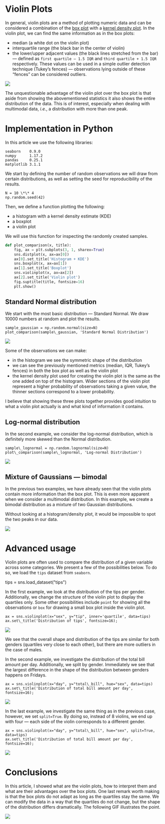 # Violin Plots
In general, violin plots are a method of plotting numeric data and can be considered a combination of the [box plot](https://en.wikipedia.org/wiki/Box_plot) with a [kernel density plot](https://en.wikipedia.org/wiki/Kernel_density_estimation). In the violin plot, we can find the same information as in the box plots:

-   median (a white dot on the violin plot)
-   interquartile range (the black bar in the center of violin)
-   the lower/upper adjacent values (the black lines stretched from the bar) — defined as `first quartile — 1.5 IQR` and `third quartile + 1.5 IQR` respectively. These values can be used in a simple outlier detection technique (Tukey’s fences) — observations lying outside of these “fences” can be considered outliers.


![](https://miro.medium.com/max/1040/1*TTMOaNG1o4PgQd-e8LurMg.png)


The unquestionable advantage of the violin plot over the box plot is that aside from showing the abovementioned statistics it also shows the entire distribution of the data. This is of interest, especially when dealing with multimodal data, _i.e._, a distribution with more than one peak.

# Implementation in Python

In this article we use the following libraries:

~~~
seaborn    0.9.0  
numpy      1.17.2  
pandas     0.25.1  
matplotlib 3.1.1
~~~

We start by defining the number of random observations we will draw from certain distributions, as well as setting the seed for reproducibility of the results.

~~~
N = 10 \*\* 4  
np.random.seed(42)
~~~

Then, we define a function plotting the following:

-   a histogram with a kernel density estimate (KDE)
-   a boxplot
-   a violin plot

We will use this function for inspecting the randomly created samples.

~~~python
def plot_comparison(x, title):  
    fig, ax = plt.subplots(3, 1, sharex=True)  
    sns.distplot(x, ax=ax[0])  
    ax[0].set_title('Histogram + KDE')  
    sns.boxplot(x, ax=ax[1])  
    ax[1].set_title('Boxplot')  
    sns.violinplot(x, ax=ax[2])  
    ax[2].set_title('Violin plot')  
    fig.suptitle(title, fontsize=16)  
    plt.show()
~~~

## Standard Normal distribution

We start with the most basic distribution — Standard Normal. We draw 10000 numbers at random and plot the results.
~~~
sample_gaussian = np.random.normal(size=N)  
plot_comparison(sample\_gaussian, 'Standard Normal Distribution')
~~~
![](https://miro.medium.com/max/1400/1*dLw-Ib14E5VNSR_w1eIFug.png)

Some of the observations we can make:

-   in the histogram we see the symmetric shape of the distribution
-   we can see the previously mentioned metrics (median, IQR, Tukey’s fences) in both the box plot as well as the violin plot
-   the kernel density plot used for creating the violin plot is the same as the one added on top of the histogram. Wider sections of the violin plot represent a higher probability of observations taking a given value, the thinner sections correspond to a lower probability.

I believe that showing these three plots together provides good intuition to what a violin plot actually is and what kind of information it contains.

## Log-normal distribution

In the second example, we consider the log-normal distribution, which is definitely more skewed than the Normal distribution.

~~~
sample\_lognormal = np.random.lognormal(size=N)  
plot\_comparison(sample\_lognormal, 'Log-normal Distribution')
~~~

![](https://miro.medium.com/max/1400/1*PeX4ZV2hxkZF2DOrZU6CSw.png)

## Mixture of Gaussians — bimodal

In the previous two examples, we have already seen that the violin plots contain more information than the box plot. This is even more apparent when we consider a multimodal distribution. In this example, we create a bimodal distribution as a mixture of two Gaussian distributions.

Without looking at a histogram/density plot, it would be impossible to spot the two peaks in our data.

![](https://miro.medium.com/max/1400/1*Uv7CXOXoYKM4B7ZkuvoXCQ.png)

# Advanced usage

Violin plots are often used to compare the distribution of a given variable across some categories. We present a few of the possibilities below. To do so, we load the `tips` dataset from `seaborn`.

tips = sns.load\_dataset("tips")

In the first example, we look at the distribution of the tips per gender. Additionally, we change the structure of the violin plot to display the quartiles only. Some other possibilities include `point` for showing all the observations or `box` for drawing a small box plot inside the violin plot.

~~~
ax = sns.violinplot(x="sex", y="tip", inner='quartile', data=tips)  
ax.set\_title('Distribution of tips', fontsize=16);
~~~

![](https://miro.medium.com/max/1400/1*6hGDrjT5BICKPBfE4BgrcQ.png)

We see that the overall shape and distribution of the tips are similar for both genders (quartiles very close to each other), but there are more outliers in the case of males.

In the second example, we investigate the distribution of the total bill amount per day. Additionally, we split by gender. Immediately we see that the largest difference in the shape of the distribution between genders happens on Fridays.

~~~
ax = sns.violinplot(x="day", y="total\_bill", hue="sex", data=tips)  
ax.set\_title('Distribution of total bill amount per day', fontsize=16);
~~~
![](https://miro.medium.com/max/1400/1*RCinTh4NKSYRW0L7tKTLyA.png)

In the last example, we investigate the same thing as in the previous case, however, we set `split=True`. By doing so, instead of 8 violins, we end up with four — each side of the violin corresponds to a different gender.

~~~
ax = sns.violinplot(x="day", y="total\_bill", hue="sex", split=True, data=tips)  
ax.set\_title('Distribution of total bill amount per day', fontsize=16);
~~~

![](https://miro.medium.com/max/1400/1*FFZjRMfziX_ALy4KVPrAkw.png)

# Conclusions

In this article, I showed what are the violin plots, how to interpret them and what are their advantages over the box plots. One last remark worth making is that the box plots do not adapt as long as the quartiles stay the same. We can modify the data in a way that the quartiles do not change, but the shape of the distribution differs dramatically. The following GIF illustrates the point.

![](https://miro.medium.com/max/1400/1*G5GJ9_M68FBFeZB2wePnjQ.gif)
